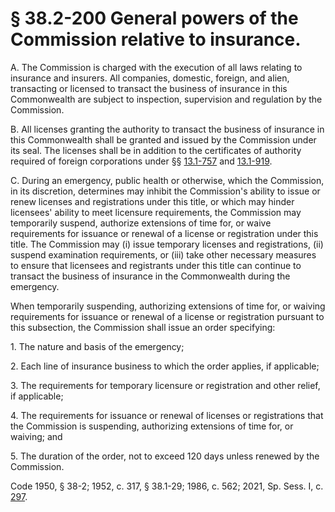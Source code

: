 # § 38.2-200 General powers of the Commission relative to insurance.

<p>A. The Commission is charged with the execution of all laws relating to insurance and insurers. All companies, domestic, foreign, and alien, transacting or licensed to transact the business of insurance in this Commonwealth are subject to inspection, supervision and regulation by the Commission.</p><p>B. All licenses granting the authority to transact the business of insurance in this Commonwealth shall be granted and issued by the Commission under its seal. The licenses shall be in addition to the certificates of authority required of foreign corporations under §§ <a href='/vacode/13.1-757/'>13.1-757</a> and <a href='/vacode/13.1-919/'>13.1-919</a>.</p><p>C. During an emergency, public health or otherwise, which the Commission, in its discretion, determines may inhibit the Commission's ability to issue or renew licenses and registrations under this title, or which may hinder licensees' ability to meet licensure requirements, the Commission may temporarily suspend, authorize extensions of time for, or waive requirements for issuance or renewal of a license or registration under this title. The Commission may (i) issue temporary licenses and registrations, (ii) suspend examination requirements, or (iii) take other necessary measures to ensure that licensees and registrants under this title can continue to transact the business of insurance in the Commonwealth during the emergency.</p><p>When temporarily suspending, authorizing extensions of time for, or waiving requirements for issuance or renewal of a license or registration pursuant to this subsection, the Commission shall issue an order specifying:</p><p>1. The nature and basis of the emergency;</p><p>2. Each line of insurance business to which the order applies, if applicable;</p><p>3. The requirements for temporary licensure or registration and other relief, if applicable;</p><p>4. The requirements for issuance or renewal of licenses or registrations that the Commission is suspending, authorizing extensions of time for, or waiving; and</p><p>5. The duration of the order, not to exceed 120 days unless renewed by the Commission.</p><p>Code 1950, § 38-2; 1952, c. 317, § 38.1-29; 1986, c. 562; 2021, Sp. Sess. I, c. <a href='http://lis.virginia.gov/cgi-bin/legp604.exe?212+ful+CHAP0297'>297</a>.</p>